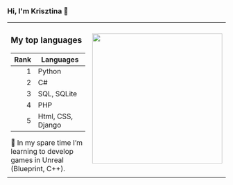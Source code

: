 ### Hi, I'm Krisztina 👋

<table>
<!-- <tr>
<th align="center">
<img width="441" height="1">
</th>
<th align="center">
<!-- <img width="441" height="1"> -->
<!-- </th> -->
</tr> 
<tr>
<td>
<!-- REMOVE THE BACKSLASHES -->


  <h3>My top languages</h3>

| Rank | Languages |
|-----:|-----------|
|     1| Python  |
|     2| C#         |
|     3| SQL, SQLite       |
|     4| PHP   |
|     5| Html, CSS, Django       |
  
</details>
 🌱 In my spare time I’m learning to develop games in Unreal (Blueprint, C++).

  
</td>
<td>
<!-- REMOVE THE BACKSLASHES -->


<div id="header" align="right">
  <img src="https://user-images.githubusercontent.com/82880530/216677082-83024438-194c-4567-bd71-86839d59232f.png" {width=30px height=300px}/>

</div>

</td>
</tr>
<tr>
<td align="right">
</td>
<td align="right">
</td>
</tr>
</table>

<!-- 


My top languages

| Rank | Languages |
|-----:|-----------|
|     1| Python  |
|     2| C#         |
|     3| SQL, SQLite       |
|     4| PHP   |
|     5| Html, CSS, Django       |
  

</details>
<tr>

</td>
 

<div id="header" align="right">
  <img src="https://user-images.githubusercontent.com/82880530/216677082-83024438-194c-4567-bd71-86839d59232f.png" {width=40px height=400px}/>

</div> -->




